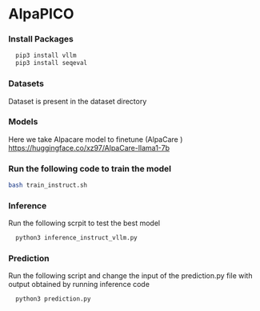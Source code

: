 # AlpaPICO
### Install Packages

```python
  pip3 install vllm
  pip3 install seqeval
```
 
### Datasets
Dataset is present in the dataset directory

### Models
Here we take Alpacare model to finetune
(AlpaCare ) https://huggingface.co/xz97/AlpaCare-llama1-7b

### Run the following code to train the model
```bash
bash train_instruct.sh
```
### Inference
Run the following scrpit to test the best model
```python
  python3 inference_instruct_vllm.py
```
### Prediction
Run the following script and change the input of the prediction.py file with output obtained by running inference code
```python
  python3 prediction.py
```

